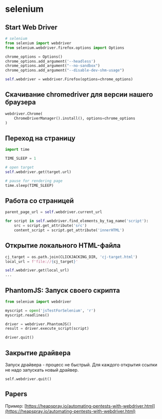 # selenium

## Start Web Driver

```python
# selenium
from selenium import webdriver
from selenium.webdriver.firefox.options import Options

chrome_options = Options()
chrome_options.add_argument('--headless')
chrome_options.add_argument("--no-sandbox")
chrome_options.add_argument("--disable-dev-shm-usage")

self.webdriver = webdriver.Firefox(options=chrome_options)
```

## Скачивание chromedriver для версии нашего браузера&#x20;

```python
webdriver.Chrome(
    ChromeDriverManager().install(), options=chrome_options
)
```

## Переход на страницу

```python
import time

TIME_SLEEP = 1

# open target
self.webdriver.get(target.url)

# pause for rendering page
time.sleep(TIME_SLEEP)
```

## Работа со страницей

```python
parent_page_url = self.webdriver.current_url

for script in self.webdriver.find_elements_by_tag_name('script'):
    src = script.get_attribute('src')
    content_script = script.get_attribute('innerHTML')
```

## Открытие локального HTML-файла

```python
cj_target = os.path.join(CLICKJACKING_DIR, 'cj-target.html')
local_url = f'file://{cj_target}'

self.webdriver.get(local_url)
...
```

## PhantomJS: Запуск своего скрипта

```python
from selenium import webdriver

myscript = open('jsTestForSelenium', 'r')
myscript.readlines()

driver = webdriver.PhantomJS()
result = driver.execute_script(script)

driver.quit()
```

## Закрытие драйвера

Запуск драйвера  - процесс не быстрый. Для каждого открытия ссылки не надо запускать новый драйвер.

```
self.webdriver.quit()
```

## Papers

Пример: [https://heapspray.io/automating-pentests-with-webdriver.html](https://heapspray.io/automating-pentests-with-webdriver.html)
